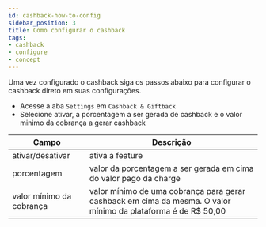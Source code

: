 ```yaml
---
id: cashback-how-to-config
sidebar_position: 3
title: Como configurar o cashback
tags:
- cashback
- configure
- concept
---
```

Uma vez configurado o cashback siga os passos abaixo para configurar o cashback direto em suas configurações.

- Acesse a aba `Settings` em `Cashback & Giftback`
- Selecione ativar, a porcentagem a ser gerada de cashback e o valor minimo da cobrança a gerar cashback

| Campo                    | Descrição                                                         |
|--------------------------|-------------------------------------------------------------------|
| ativar/desativar         | ativa a feature                                                   |
| porcentagem              | valor da porcentagem a ser gerada em cima do valor pago da charge |
| valor mínimo da cobrança | valor mínimo de uma cobrança para gerar cashback em cima da mesma. O valor mínimo da plataforma é de R$ 50,00 |